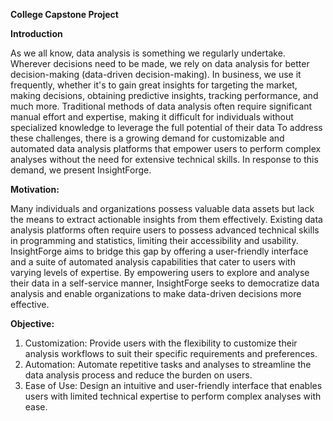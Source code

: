**College Capstone Project**

**Introduction**

As we all know, data analysis is something we regularly undertake. Wherever decisions need to be made, we rely on data analysis for better decision-making (data-driven decision-making). In business, we use it frequently, whether it's to gain great insights for targeting the market, making decisions, obtaining predictive insights, tracking performance, and much more. Traditional methods of data analysis often require significant manual effort and expertise, making it difficult for individuals without specialized knowledge to leverage the full potential of their data
To address these challenges, there is a growing demand for customizable and automated data analysis platforms that empower users to perform complex analyses without the need for extensive technical skills. In response to this demand, we present InsightForge.

**Motivation:**

Many individuals and organizations possess valuable data assets but lack the means to extract actionable insights from them effectively. Existing data analysis platforms often require users to possess advanced technical skills in programming and statistics, limiting their accessibility and usability. 
InsightForge aims to bridge this gap by offering a user-friendly interface and a suite of automated analysis capabilities that cater to users with varying levels of expertise. By empowering users to explore and analyse their data in a self-service manner, InsightForge seeks to democratize data analysis and enable organizations to make data-driven decisions more effective.

**Objective:**

1.	Customization: Provide users with the flexibility to customize their analysis workflows to suit their specific requirements and preferences.
2.	Automation: Automate repetitive tasks and analyses to streamline the data analysis process and reduce the burden on users.
3.	Ease of Use: Design an intuitive and user-friendly interface that enables users with limited technical expertise to perform complex analyses with ease.




